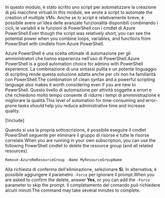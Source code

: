 <span data-ttu-id="9e993-101">In questo modulo, è stato scritto uno script per automatizzare la creazione di più macchine virtuali.</span><span class="sxs-lookup"><span data-stu-id="9e993-101">In this module, we wrote a script to automate the creation of multiple VMs.</span></span> <span data-ttu-id="9e993-102">Anche se lo script è relativamente breve, è possibile avere un'idea delle avanzate funzionalità disponibili combinando i cicli, le variabili e le funzioni di PowerShell con i cmdlet di Azure PowerShell.</span><span class="sxs-lookup"><span data-stu-id="9e993-102">Even though the script was relatively short, you can see the potential power when you combine loops, variables, and functions from PowerShell with cmdlets from Azure PowerShell.</span></span>

<span data-ttu-id="9e993-103">Azure PowerShell è una scelta ottimale di automazione per gli amministratori che hanno esperienza nell'uso di PowerShell.</span><span class="sxs-lookup"><span data-stu-id="9e993-103">Azure PowerShell is a good automation choice for admins with PowerShell experience.</span></span> <span data-ttu-id="9e993-104">La combinazione di una sintassi pulita e un potente linguaggio di scripting rende questa soluzione adatta anche per chi non ha familiarità con PowerShell.</span><span class="sxs-lookup"><span data-stu-id="9e993-104">The combination of clean syntax and a powerful scripting language also makes it worth considering even if you are new to PowerShell.</span></span> <span data-ttu-id="9e993-105">Questo livello di automazione per attività soggette a errori e che richiedono molto tempo consente di ridurre i tempi di amministrazione e migliorare la qualità.</span><span class="sxs-lookup"><span data-stu-id="9e993-105">This level of automation for time-consuming and error-prone tasks should help you reduce administrative time and increase quality.</span></span>

<!-- Cleanup sandbox -->
[!include[](../../../includes/azure-sandbox-cleanup.md)]

<span data-ttu-id="9e993-106">Quando si usa la propria sottoscrizione, è possibile eseguire il cmdlet PowerShell seguente per eliminare il gruppo di risorse e tutte le risorse correlate.</span><span class="sxs-lookup"><span data-stu-id="9e993-106">When you are running in your own subscription, you can use the following PowerShell cmdlet to delete the resource group (and all related resources).</span></span>

```powershell
Remove-AzureRmResourceGroup -Name MyResourceGroupName
```

<span data-ttu-id="9e993-107">Alla richiesta di conferma dell'eliminazione, selezionare **Sì**. In alternativa, è possibile aggiungere il parametro `-Force` per ignorare il prompt.</span><span class="sxs-lookup"><span data-stu-id="9e993-107">When you are asked to confirm the delete, answer **Yes**, or you can add the `-Force` parameter to skip the prompt.</span></span> <span data-ttu-id="9e993-108">Il completamento del comando può richiedere alcuni minuti.</span><span class="sxs-lookup"><span data-stu-id="9e993-108">The command may take several minutes to complete.</span></span>